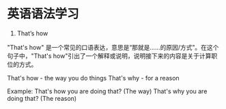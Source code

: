 # 英语语法学习

1. That’s how

"That's how" 是一个常见的口语表达，意思是“那就是……的原因/方式”。在这个句子中，"That's how"引出了一个解释或说明，说明接下来的内容是关于计算职位的方式。

That's how - the way you do things
That's why - for a reason

Example:
That's how you are doing that? (The way)
That's why you are doing that? (The reason)
